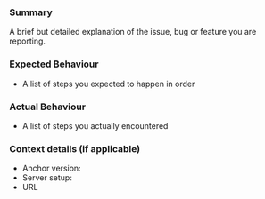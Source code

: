 ### Summary

A brief but detailed explanation of the issue, bug or feature you are reporting.

### Expected Behaviour

- A list of steps you expected to happen in order

### Actual Behaviour

- A list of steps you actually encountered

### Context details (if applicable)

- Anchor version:
- Server setup:
- URL

